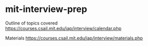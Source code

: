 # mit-interview-prep

Outline of topics covered
https://courses.csail.mit.edu/iap/interview/calendar.php

Materials
https://courses.csail.mit.edu/iap/interview/materials.php
